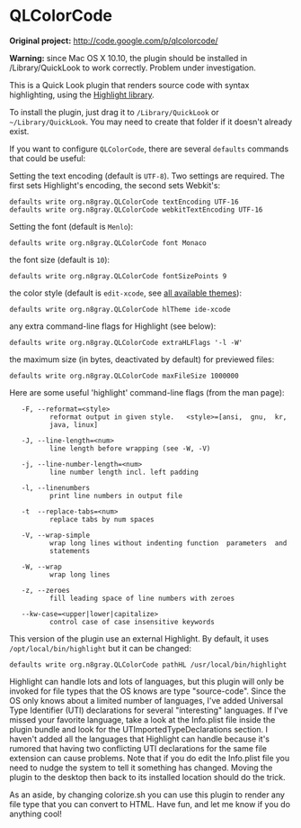 QLColorCode
===========
**Original project:** <http://code.google.com/p/qlcolorcode/>

**Warning:** since Mac OS X 10.10, the plugin should be installed in /Library/QuickLook to work correctly. Problem under investigation. 
 
This is a Quick Look plugin that renders source code with syntax highlighting,
using the [Highlight library](http://www.andre-simon.de/index.html).

To install the plugin, just drag it to `/Library/QuickLook` or `~/Library/QuickLook`.
You may need to create that folder if it doesn't already exist.

If you want to configure `QLColorCode`, there are several `defaults` commands 
that could be useful:

Setting the text encoding (default is `UTF-8`).  Two settings are required.  The
first sets Highlight's encoding, the second sets Webkit's:

    defaults write org.n8gray.QLColorCode textEncoding UTF-16
    defaults write org.n8gray.QLColorCode webkitTextEncoding UTF-16
    
Setting the font (default is `Menlo`):

    defaults write org.n8gray.QLColorCode font Monaco
    
the font size (default is `10`):

    defaults write org.n8gray.QLColorCode fontSizePoints 9
    
the color style (default is `edit-xcode`, see [all available themes](http://www.andre-simon.de/dokuwiki/doku.php?id=theme_examples)):

    defaults write org.n8gray.QLColorCode hlTheme ide-xcode
    
any extra command-line flags for Highlight (see below):

    defaults write org.n8gray.QLColorCode extraHLFlags '-l -W'
    
the maximum size (in bytes, deactivated by default) for previewed files:

    defaults write org.n8gray.QLColorCode maxFileSize 1000000

Here are some useful 'highlight' command-line flags (from the man page):

       -F, --reformat=<style>
              reformat output in given style.   <style>=[ansi,  gnu,  kr,
              java, linux]

       -J, --line-length=<num>
              line length before wrapping (see -W, -V)

       -j, --line-number-length=<num>
              line number length incl. left padding

       -l, --linenumbers
              print line numbers in output file

       -t  --replace-tabs=<num>
              replace tabs by num spaces

       -V, --wrap-simple
              wrap long lines without indenting function  parameters  and
              statements

       -W, --wrap
              wrap long lines

       -z, --zeroes
              fill leading space of line numbers with zeroes

       --kw-case=<upper|lower|capitalize>
              control case of case insensitive keywords

This version of the plugin use an external Highlight. By default, it uses `/opt/local/bin/highlight` but it can be changed:
    
    defaults write org.n8gray.QLColorCode pathHL /usr/local/bin/highlight 


Highlight can handle lots and lots of languages, but this plugin will only be 
invoked for file types that the OS knows are type "source-code".  Since the OS
only knows about a limited number of languages, I've added Universal Type 
Identifier (UTI) declarations for several "interesting" languages.  If I've 
missed your favorite language, take a look at the Info.plist file inside the
plugin bundle and look for the UTImportedTypeDeclarations section.  I
haven't added all the languages that Highlight can handle because it's rumored
that having two conflicting UTI declarations for the same file extension can
cause problems.  Note that if you do edit the Info.plist file you need to 
nudge the system to tell it something has changed.  Moving the plugin to the
desktop then back to its installed location should do the trick.

As an aside, by changing colorize.sh you can use this plugin to render any file
type that you can convert to HTML.  Have fun, and let me know if you do anything
cool!
